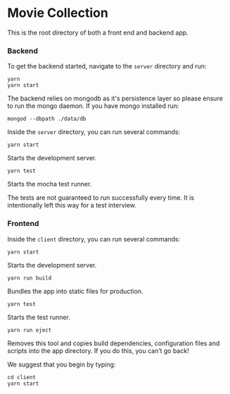# Movie Collection
This is the root directory of both a front end and backend app.

### Backend
To get the backend started, navigate to the `server` directory and run:
  ```
  yarn
  yarn start
  ```

  The backend relies on mongodb as it's persistence layer so please ensure to run the mongo daemon. If you have mongo installed run:

  ```
  mongod --dbpath ./data/db
  ```

Inside the `server` directory, you can run several commands:
  ```
  yarn start
  ```
  Starts the development server.

  ```
  yarn test
  ```
  Starts the mocha test runner.

  The tests are not guaranteed to run successfully every time. It is intentionally left this way for a test interview. 

### Frontend
Inside the `client` directory, you can run several commands:

  ```
  yarn start
  ```
  Starts the development server.

  ```
  yarn run build
  ```
  Bundles the app into static files for production.

  ```
  yarn test
  ```
  Starts the test runner.

  ```
  yarn run eject
  ```
  Removes this tool and copies build dependencies, configuration files and scripts into the app directory. If you do this, you can’t go back!

We suggest that you begin by typing:
  ```
  cd client
  yarn start
  ```
